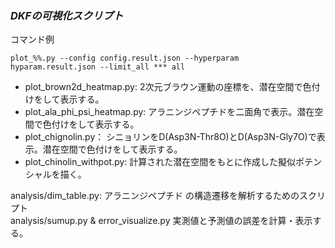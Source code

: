 ### ***DKFの可視化スクリプト***

コマンド例
```
plot_%%.py --config config.result.json --hyperparam hyparam.result.json --limit_all *** all
```

- plot_brown2d_heatmap.py: 2次元ブラウン運動の座標を、潜在空間で色付けをして表示する。
- plot_ala_phi_psi_heatmap.py: アラニンジペプチドを二面角で表示。潜在空間で色付けをして表示する。
- plot_chignolin.py： シニョリンをD(Asp3N-Thr8O)とD(Asp3N-Gly7O)で表示。潜在空間で色付けをして表示する。
- plot_chinolin_withpot.py: 計算された潜在空間をもとに作成した擬似ポテンシャルを描く。

 analysis/dim_table.py: アラニンジペプチド の構造遷移を解析するためのスクリプト  
 analysis/sumup.py & error_visualize.py 実測値と予測値の誤差を計算・表示する。

